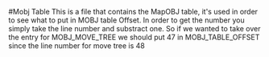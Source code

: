 #Mobj Table 
This is a file that contains the MapOBJ table, it's used in order to see what to put in MOBJ table Offset. In order to get the number you simply take the line number and substract one. So if we wanted to take over the entry for MOBJ_MOVE_TREE we should put 47 in MOBJ_TABLE_OFFSET since the line number for move tree is 48